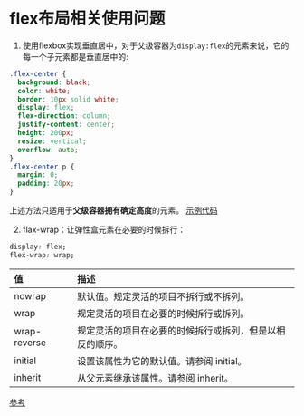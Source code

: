 # flex布局相关使用问题

1. 使用flexbox实现垂直居中，对于父级容器为```display:flex```的元素来说，它的每一个子元素都是垂直居中的:
``` css
.flex-center {
  background: black;
  color: white;
  border: 10px solid white;
  display: flex;
  flex-direction: column;
  justify-content: center;
  height: 200px;
  resize: vertical;
  overflow: auto;
}
.flex-center p {
  margin: 0;
  padding: 20px;
}
```
上述方法只适用于**父级容器拥有确定高度**的元素。
[示例代码](./code/flex_demo.html)

2. flax-wrap：让弹性盒元素在必要的时候拆行：
``` css
display: flex;
flex-wrap: wrap;
```

| 值 | 描述 |
| :--- | :--- |
| nowrap  |	默认值。规定灵活的项目不拆行或不拆列。 |
| wrap | 规定灵活的项目在必要的时候拆行或拆列。 |
| wrap-reverse  |  规定灵活的项目在必要的时候拆行或拆列，但是以相反的顺序。 |
| initial  | 设置该属性为它的默认值。请参阅 initial。 |
| inherit  | 从父元素继承该属性。请参阅 inherit。 |

[参考](https://www.runoob.com/cssref/css3-pr-flex-wrap.html)